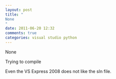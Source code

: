```yaml
---
layout: post
title: "
None
"
date: 2011-06-20 12:32
comments: true
categories: visual studio python
---
```


None


Trying to compile 


Even the VS Express 2008 does not like the sln file.

